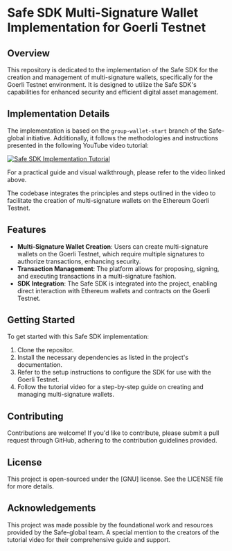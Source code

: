 # Safe SDK Multi-Signature Wallet Implementation for Goerli Testnet

## Overview

This repository is dedicated to the implementation of the Safe SDK for the creation and management of multi-signature wallets, specifically for the Goerli Testnet environment. It is designed to utilize the Safe SDK's capabilities for enhanced security and efficient digital asset management.

## Implementation Details

The implementation is based on the `group-wallet-start` branch of the Safe-global initiative. Additionally, it follows the methodologies and instructions presented in the following YouTube video tutorial:

[![Safe SDK Implementation Tutorial](https://img.youtube.com/vi/0ONESJWkAj8/0.jpg)](https://www.youtube.com/watch?v=0ONESJWkAj8)

For a practical guide and visual walkthrough, please refer to the video linked above.

The codebase integrates the principles and steps outlined in the video to facilitate the creation of multi-signature wallets on the Ethereum Goerli Testnet.

## Features

- **Multi-Signature Wallet Creation**: Users can create multi-signature wallets on the Goerli Testnet, which require multiple signatures to authorize transactions, enhancing security.
- **Transaction Management**: The platform allows for proposing, signing, and executing transactions in a multi-signature fashion.
- **SDK Integration**: The Safe SDK is integrated into the project, enabling direct interaction with Ethereum wallets and contracts on the Goerli Testnet.

## Getting Started

To get started with this Safe SDK implementation:

1. Clone the repositor.
2. Install the necessary dependencies as listed in the project's documentation.
3. Refer to the setup instructions to configure the SDK for use with the Goerli Testnet.
4. Follow the tutorial video for a step-by-step guide on creating and managing multi-signature wallets.

## Contributing

Contributions are welcome! If you'd like to contribute, please submit a pull request through GitHub, adhering to the contribution guidelines provided.

## License

This project is open-sourced under the [GNU] license. See the LICENSE file for more details.

## Acknowledgements

This project was made possible by the foundational work and resources provided by the Safe-global team. A special mention to the creators of the tutorial video for their comprehensive guide and support.
